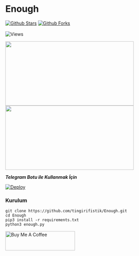 # Enough
[![Github Stars](https://img.shields.io/github/stars/tingirifistik/Enough)]()
[![Github Forks](https://img.shields.io/github/forks/tingirifistik/Enough)]() 
<br><br>
![Views](https://profile-counter.glitch.me/Enough/count.svg)

<img src=https://user-images.githubusercontent.com/51286195/209442243-29f58205-d8f7-4757-8789-ce3ceab61752.png height="200px" width="400px"/>
<img src=https://user-images.githubusercontent.com/51286195/209442235-7069b8e7-b3f3-4b70-82cb-a86014836be0.png height="200px" width="400px"/>

***Telegram Botu ile Kullanmak İçin***

[![Deploy](https://www.herokucdn.com/deploy/button.svg)](https://heroku.com/deploy?template=https://github.com/tingirifistik/Enough)
### Kurulum

```console
git clone https://github.com/tingirifistik/Enough.git
cd Enough
pip3 install -r requirements.txt
python3 enough.py
```
<a href="https://www.buymeacoffee.com/tingirifistik" target="_blank"><img src="https://cdn.buymeacoffee.com/buttons/v2/default-yellow.png" alt="Buy Me A Coffee" style="height: 60px !important;width: 217px !important;" ></a>
